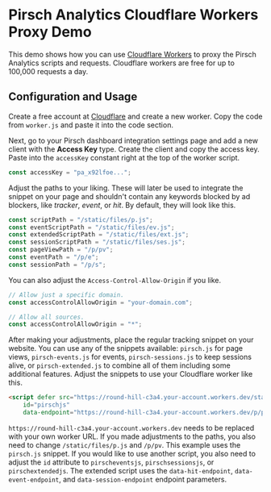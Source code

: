 # Pirsch Analytics Cloudflare Workers Proxy Demo

This demo shows how you can use [Cloudflare Workers](https://workers.cloudflare.com/) to proxy the Pirsch Analytics scripts and requests. Cloudflare workers are free for up to 100,000 requests a day.

## Configuration and Usage

Create a free account at [Cloudflare](https://cloudflare.com/) and create a new worker. Copy the code from `worker.js` and paste it into the code section.

Next, go to your Pirsch dashboard integration settings page and add a new client with the **Access Key** type. Create the client and copy the access key. Paste into the `accessKey` constant right at the top of the worker script.

```js
const accessKey = "pa_x92lfoe...";
```

Adjust the paths to your liking. These will later be used to integrate the snippet on your page and shouldn't contain any keywords blocked by ad blockers, like *tracker*, *event*, or *hit*. By default, they will look like this.

```js
const scriptPath = "/static/files/p.js";
const eventScriptPath = "/static/files/ev.js";
const extendedScriptPath = "/static/files/ext.js";
const sessionScriptPath = "/static/files/ses.js";
const pageViewPath = "/p/pv";
const eventPath = "/p/e";
const sessionPath = "/p/s";
```

You can also adjust the `Access-Control-Allow-Origin` if you like.

```js
// Allow just a specific domain.
const accessControlAllowOrigin = "your-domain.com";

// Allow all sources.
const accessControlAllowOrigin = "*";
```

After making your adjustments, place the regular tracking snippet on your website. You can use any of the snippets available: `pirsch.js` for page views, `pirsch-events.js` for events, `pirsch-sessions.js` to keep sessions alive, or `pirsch-extended.js` to combine all of them including some additional features. Adjust the snippets to use your Cloudflare worker like this.

```html
<script defer src="https://round-hill-c3a4.your-account.workers.dev/static/files/p.js"
    id="pirschjs"
    data-endpoint="https://round-hill-c3a4.your-account.workers.dev/p/pv"></script>
```

`https://round-hill-c3a4.your-account.workers.dev` needs to be replaced with your own worker URL. If you made adjustments to the paths, you also need to change `/static/files/p.js` and `/p/pv`. This example uses the `pirsch.js` snippet. If you would like to use another script, you also need to adjust the `id` attribute to `pirscheventsjs`, `pirschsessionsjs`, or `pirschextendedjs`. The extended script uses the `data-hit-endpoint`, `data-event-endpoint`, and `data-session-endpoint` endpoint parameters.
